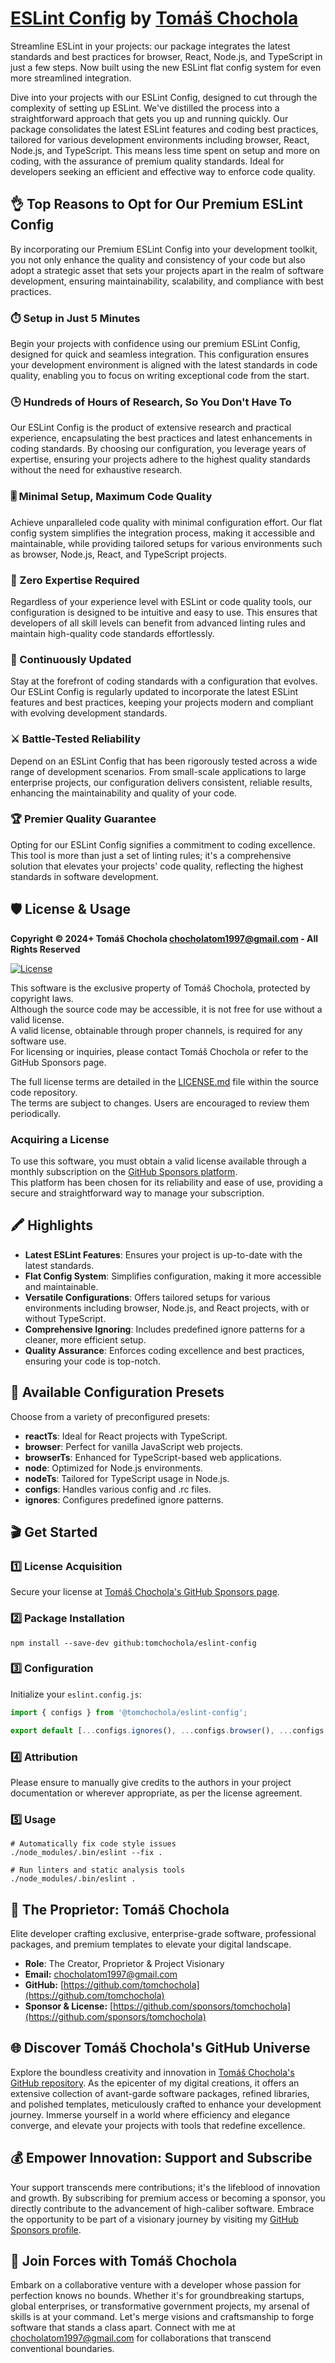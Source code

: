 # [ESLint Config](https://github.com/tomchochola/eslint-config) by [Tomáš Chochola](https://github.com/tomchochola)

Streamline ESLint in your projects: our package integrates the latest standards and best practices for browser, React, Node.js, and TypeScript in just a few steps. Now built using the new ESLint flat config system for even more streamlined integration.

Dive into your projects with our ESLint Config, designed to cut through the complexity of setting up ESLint. We've distilled the process into a straightforward approach that gets you up and running quickly. Our package consolidates the latest ESLint features and coding best practices, tailored for various development environments including browser, React, Node.js, and TypeScript. This means less time spent on setup and more on coding, with the assurance of premium quality standards. Ideal for developers seeking an efficient and effective way to enforce code quality.

## 👌 Top Reasons to Opt for Our Premium ESLint Config

By incorporating our Premium ESLint Config into your development toolkit, you not only enhance the quality and consistency of your code but also adopt a strategic asset that sets your projects apart in the realm of software development, ensuring maintainability, scalability, and compliance with best practices.

### ⏱️ Setup in Just 5 Minutes

Begin your projects with confidence using our premium ESLint Config, designed for quick and seamless integration. This configuration ensures your development environment is aligned with the latest standards in code quality, enabling you to focus on writing exceptional code from the start.

### 🕒 Hundreds of Hours of Research, So You Don't Have To

Our ESLint Config is the product of extensive research and practical experience, encapsulating the best practices and latest enhancements in coding standards. By choosing our configuration, you leverage years of expertise, ensuring your projects adhere to the highest quality standards without the need for exhaustive research.

### 🎚️ Minimal Setup, Maximum Code Quality

Achieve unparalleled code quality with minimal configuration effort. Our flat config system simplifies the integration process, making it accessible and maintainable, while providing tailored setups for various environments such as browser, Node.js, React, and TypeScript projects.

### 📘 Zero Expertise Required

Regardless of your experience level with ESLint or code quality tools, our configuration is designed to be intuitive and easy to use. This ensures that developers of all skill levels can benefit from advanced linting rules and maintain high-quality code standards effortlessly.

### 🔄 Continuously Updated

Stay at the forefront of coding standards with a configuration that evolves. Our ESLint Config is regularly updated to incorporate the latest ESLint features and best practices, keeping your projects modern and compliant with evolving development standards.

### ⚔️ Battle-Tested Reliability

Depend on an ESLint Config that has been rigorously tested across a wide range of development scenarios. From small-scale applications to large enterprise projects, our configuration delivers consistent, reliable results, enhancing the maintainability and quality of your code.

### 🏆 Premier Quality Guarantee

Opting for our ESLint Config signifies a commitment to coding excellence. This tool is more than just a set of linting rules; it's a comprehensive solution that elevates your projects' code quality, reflecting the highest standards in software development.

## 🛡️ License & Usage

**Copyright © 2024+ Tomáš Chochola <chocholatom1997@gmail.com> - All Rights Reserved**

[![License](https://img.shields.io/badge/License-©_Proprietary-blue.svg)](LICENSE.md)

This software is the exclusive property of Tomáš Chochola, protected by copyright laws.<br />
Although the source code may be accessible, it is not free for use without a valid license.<br />
A valid license, obtainable through proper channels, is required for any software use.<br />
For licensing or inquiries, please contact Tomáš Chochola or refer to the GitHub Sponsors page.

The full license terms are detailed in the [LICENSE.md](LICENSE.md) file within the source code repository.<br />
The terms are subject to changes. Users are encouraged to review them periodically.

### Acquiring a License

To use this software, you must obtain a valid license available through a monthly subscription on the [GitHub Sponsors platform](https://github.com/sponsors/tomchochola).<br />
This platform has been chosen for its reliability and ease of use, providing a secure and straightforward way to manage your subscription.

## 🖍️ Highlights

- **Latest ESLint Features**: Ensures your project is up-to-date with the latest standards.
- **Flat Config System**: Simplifies configuration, making it more accessible and maintainable.
- **Versatile Configurations**: Offers tailored setups for various environments including browser, Node.js, and React projects, with or without TypeScript.
- **Comprehensive Ignoring**: Includes predefined ignore patterns for a cleaner, more efficient setup.
- **Quality Assurance**: Enforces coding excellence and best practices, ensuring your code is top-notch.

## 🎨 Available Configuration Presets

Choose from a variety of preconfigured presets:

- **reactTs**: Ideal for React projects with TypeScript.
- **browser**: Perfect for vanilla JavaScript web projects.
- **browserTs**: Enhanced for TypeScript-based web applications.
- **node**: Optimized for Node.js environments.
- **nodeTs**: Tailored for TypeScript usage in Node.js.
- **configs**: Handles various config and .rc files.
- **ignores**: Configures predefined ignore patterns.

## 🎬 Get Started

### 1️⃣ License Acquisition

Secure your license at [Tomáš Chochola's GitHub Sponsors page](https://github.com/sponsors/tomchochola).

### 2️⃣ Package Installation

```shell
npm install --save-dev github:tomchochola/eslint-config
```

### 3️⃣ Configuration

Initialize your `eslint.config.js`:

```js
import { configs } from '@tomchochola/eslint-config';

export default [...configs.ignores(), ...configs.browser(), ...configs.configs()];
```

### 4️⃣ Attribution

Please ensure to manually give credits to the authors in your project documentation or wherever appropriate, as per the license agreement.

### 5️⃣ Usage

```shell
# Automatically fix code style issues
./node_modules/.bin/eslint --fix .

# Run linters and static analysis tools
./node_modules/.bin/eslint .
```

## 🤵 The Proprietor: Tomáš Chochola

Elite developer crafting exclusive, enterprise-grade software, professional packages, and premium templates to elevate your digital landscape.

- **Role**: The Creator, Proprietor & Project Visionary
- **Email:** <chocholatom1997@gmail.com>
- **GitHub:** [https://github.com/tomchochola](https://github.com/tomchochola)
- **Sponsor & License:** [https://github.com/sponsors/tomchochola](https://github.com/sponsors/tomchochola)

## 🌐 Discover Tomáš Chochola's GitHub Universe

Explore the boundless creativity and innovation in [Tomáš Chochola's GitHub repository](https://github.com/tomchochola). As the epicenter of my digital creations, it offers an extensive collection of avant-garde software packages, refined libraries, and polished templates, meticulously crafted to enhance your development journey. Immerse yourself in a world where efficiency and elegance converge, and elevate your projects with tools that redefine excellence.

## 💰 Empower Innovation: Support and Subscribe

Your support transcends mere contributions; it's the lifeblood of innovation and growth. By subscribing for premium access or becoming a sponsor, you directly contribute to the advancement of high-caliber software. Embrace the opportunity to be part of a visionary journey by visiting my [GitHub Sponsors profile](https://github.com/sponsors/tomchochola).

## 🤝 Join Forces with Tomáš Chochola

Embark on a collaborative venture with a developer whose passion for perfection knows no bounds. Whether it's for groundbreaking startups, global enterprises, or transformative government projects, my arsenal of skills is at your command. Let's merge visions and craftsmanship to forge software that stands a class apart. Connect with me at [chocholatom1997@gmail.com](mailto:chocholatom1997@gmail.com) for collaborations that transcend conventional boundaries.

